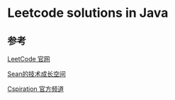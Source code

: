 # Leetcode solutions in Java



## 参考

[LeetCode 官网](https://leetcode-cn.com/)

[Sean的技术成长空间](https://www.youtube.com/channel/UC6sXxjf9HMntbtDu5SsWLAg/videos)

[Cspiration 官方频道](https://www.youtube.com/channel/UCTWuRL33U8xBPqk3LehXjFw)
